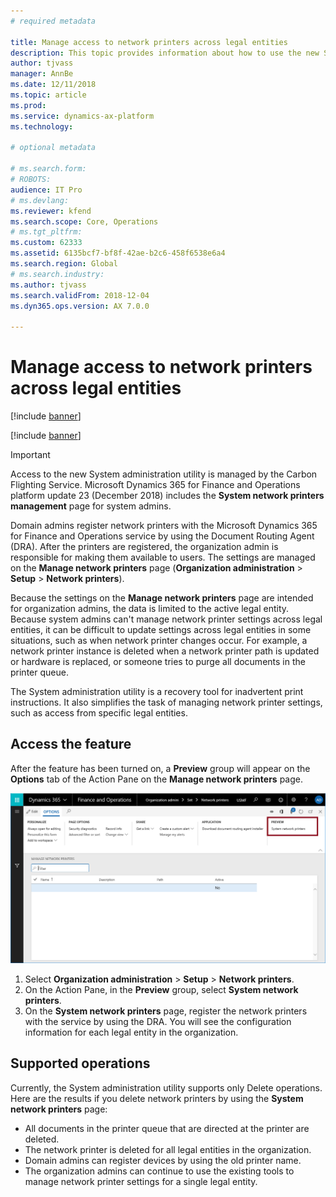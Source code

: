 ```yaml
---
# required metadata

title: Manage access to network printers across legal entities
description: This topic provides information about how to use the new System administration utility to set up network printers.
author: tjvass
manager: AnnBe
ms.date: 12/11/2018
ms.topic: article
ms.prod: 
ms.service: dynamics-ax-platform
ms.technology: 

# optional metadata

# ms.search.form: 
# ROBOTS: 
audience: IT Pro
# ms.devlang: 
ms.reviewer: kfend
ms.search.scope: Core, Operations
# ms.tgt_pltfrm: 
ms.custom: 62333
ms.assetid: 6135bcf7-bf8f-42ae-b2c6-458f6538e6a4
ms.search.region: Global
# ms.search.industry: 
ms.author: tjvass
ms.search.validFrom: 2018-12-04
ms.dyn365.ops.version: AX 7.0.0

---
```


# Manage access to network printers across legal entities

[!include [banner](../includes/banner.md)]

[!include [banner](../includes/private-preview-banner.md)]

> [!IMPORTANT]
> Access to the new System administration utility is managed by the Carbon Flighting Service. Microsoft Dynamics 365 for Finance and Operations platform update 23 (December 2018) includes the **System network printers management** page for system admins.

Domain admins register network printers with the Microsoft Dynamics 365 for Finance and Operations service by using the Document Routing Agent (DRA). After the printers are registered, the organization admin is responsible for making them available to users. The settings are managed on the **Manage network printers** page (**Organization administration** \> **Setup** \> **Network printers**).

Because the settings on the **Manage network printers** page are intended for organization admins, the data is limited to the active legal entity. Because system admins can't manage network printer settings across legal entities, it can be difficult to update settings across legal entities in some situations, such as when network printer changes occur. For example, a network printer instance is deleted when a network printer path is updated or hardware is replaced, or someone tries to purge all documents in the printer queue.

The System administration utility is a recovery tool for inadvertent print instructions. It also simplifies the task of managing network printer settings, such as access from specific legal entities.

## Access the feature
After the feature has been turned on, a **Preview** group will appear on the **Options** tab of the Action Pane on the **Manage network printers** page.

![Preview group on the Action Pane](./media/network-printer-01.png)

1. Select **Organization administration** > **Setup** > **Network printers**.
2. On the Action Pane, in the **Preview** group, select **System network printers**.
3. On the **System network printers** page, register the network printers with the service by using the DRA. You will see the configuration information for each legal entity in the organization.

## Supported operations
Currently, the System administration utility supports only Delete operations. Here are the results if you delete network printers by using the **System network printers** page:

- All documents in the printer queue that are directed at the printer are deleted.
- The network printer is deleted for all legal entities in the organization.
- Domain admins can register devices by using the old printer name.
- The organization admins can continue to use the existing tools to manage network printer settings for a single legal entity.
